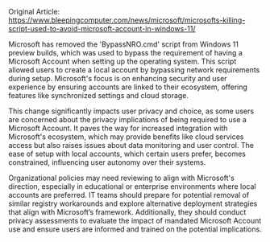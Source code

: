 Original Article: https://www.bleepingcomputer.com/news/microsoft/microsofts-killing-script-used-to-avoid-microsoft-account-in-windows-11/

Microsoft has removed the 'BypassNRO.cmd' script from Windows 11 preview builds, which was used to bypass the requirement of having a Microsoft Account when setting up the operating system. This script allowed users to create a local account by bypassing network requirements during setup. Microsoft's focus is on enhancing security and user experience by ensuring accounts are linked to their ecosystem, offering features like synchronized settings and cloud storage.

This change significantly impacts user privacy and choice, as some users are concerned about the privacy implications of being required to use a Microsoft Account. It paves the way for increased integration with Microsoft's ecosystem, which may provide benefits like cloud services access but also raises issues about data monitoring and user control. The ease of setup with local accounts, which certain users prefer, becomes constrained, influencing user autonomy over their systems.

Organizational policies may need reviewing to align with Microsoft's direction, especially in educational or enterprise environments where local accounts are preferred. IT teams should prepare for potential removal of similar registry workarounds and explore alternative deployment strategies that align with Microsoft’s framework. Additionally, they should conduct privacy assessments to evaluate the impact of mandated Microsoft Account use and ensure users are informed and trained on the potential implications.